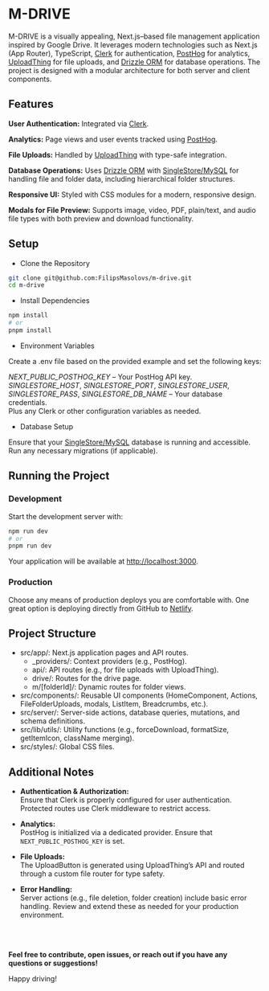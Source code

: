 # M-DRIVE

M-DRIVE is a visually appealing, Next.js–based file management application inspired by Google Drive. It leverages modern technologies such as Next.js (App Router), TypeScript, [Clerk](https://clerk.com) for authentication, [PostHog](https://posthog.com) for analytics, [UploadThing](https://uploadthing.com) for file uploads, and [Drizzle ORM](https://orm.drizzle.team) for database operations. The project is designed with a modular architecture for both server and client components.

## Features

**User Authentication:**
Integrated via [Clerk](https://clerk.com).

**Analytics:**
Page views and user events tracked using [PostHog](https://posthog.com).

**File Uploads:**
Handled by [UploadThing](https://uploadthing.com) with type-safe integration.

**Database Operations:**
Uses [Drizzle ORM](https://orm.drizzle.team) with [SingleStore/MySQL](https://www.singlestore.com) for handling file and folder data, including hierarchical folder structures.

**Responsive UI:**
Styled with CSS modules for a modern, responsive design.

**Modals for File Preview:**
Supports image, video, PDF, plain/text, and audio file types with both preview and download functionality.

## Setup

- Clone the Repository

```bash
git clone git@github.com:FilipsMasolovs/m-drive.git
cd m-drive
```

- Install Dependencies

```bash
npm install
# or
pnpm install
```

- Environment Variables

Create a .env file based on the provided example and set the following keys:

_NEXT_PUBLIC_POSTHOG_KEY_ – Your PostHog API key.<br/>
_SINGLESTORE_HOST_, _SINGLESTORE_PORT_, _SINGLESTORE_USER_, _SINGLESTORE_PASS_, _SINGLESTORE_DB_NAME_ – Your database credentials.<br/>
Plus any Clerk or other configuration variables as needed.

- Database Setup

Ensure that your [SingleStore/MySQL](https://www.singlestore.com) database is running and accessible. Run any necessary migrations (if applicable).

## Running the Project

### Development

Start the development server with:

```bash
npm run dev
# or
pnpm run dev
```

Your application will be available at [http://localhost:3000](http://localhost:3000).

### Production

Choose any means of production deploys you are comfortable with. One great option is deploying directly from GitHub to [Netlify](https://www.netlify.com/).

## Project Structure

- src/app/: Next.js application pages and API routes.
  - \_providers/: Context providers (e.g., PostHog).
  - api/: API routes (e.g., for file uploads with UploadThing).
  - drive/: Routes for the drive page.
  - m/[folderId]/: Dynamic routes for folder views.
- src/components/: Reusable UI components (HomeComponent, Actions, FileFolderUploads, modals, ListItem, Breadcrumbs, etc.).
- src/server/: Server-side actions, database queries, mutations, and schema definitions.
- src/lib/utils/: Utility functions (e.g., forceDownload, formatSize, getItemIcon, className merging).
- src/styles/: Global CSS files.

## Additional Notes

- **Authentication & Authorization:**  
  Ensure that Clerk is properly configured for user authentication. Protected routes use Clerk middleware to restrict access.

- **Analytics:**  
  PostHog is initialized via a dedicated provider. Ensure that `NEXT_PUBLIC_POSTHOG_KEY` is set.

- **File Uploads:**  
  The UploadButton is generated using UploadThing’s API and routed through a custom file router for type safety.

- **Error Handling:**  
  Server actions (e.g., file deletion, folder creation) include basic error handling. Review and extend these as needed for your production environment.

<br/><br/>

**Feel free to contribute, open issues, or reach out if you have any questions or suggestions!**

Happy driving!
